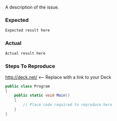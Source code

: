A description of the issue. 

### Expected

```js
Expected result here
```

### Actual

```js
Actual result here
```

### Steps To Reproduce

http://deck.net/ <-- Replace with a link to your Deck

```c#
public class Program
{
    public static void Main()
    {
        // Place code required to reproduce here
    }
}
```
